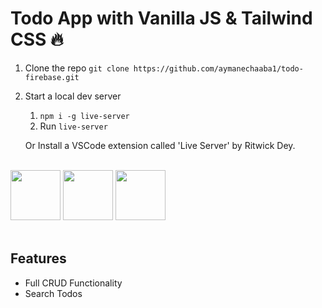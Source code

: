 # Todo App with Vanilla JS & Tailwind CSS 🔥

1. Clone the repo `git clone https://github.com/aymanechaaba1/todo-firebase.git`

2. Start a local dev server

   1. `npm i -g live-server`
   2. Run `live-server`

   Or Install a VSCode extension called 'Live Server' by Ritwick Dey.

<br/>
  <div class="flex items-center gap-5">
   <img src="https://upload.wikimedia.org/wikipedia/commons/thumb/6/6a/JavaScript-logo.png/800px-JavaScript-logo.png" width="80">
   <img src="https://avatars.githubusercontent.com/u/67109815?s=280&v=4" width="80">
   <img src="https://miro.medium.com/v2/resize:fit:300/1*R4c8lHBHuH5qyqOtZb3h-w.png" width="80">
  </div>
<br/>

## Features

- Full CRUD Functionality
- Search Todos
